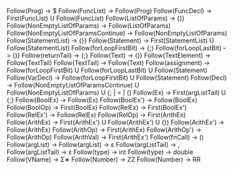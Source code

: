 Follow(Prog) -> $
Follow(FuncList) -> Follow(Prog)
Follow(FuncDecl) -> First(FuncList) U Follow(FuncList)
Follow(ListOfParams) -> {)}
Follow(NonEmptyListOfParams) -> Follow(ListOfParams)
Follow(NonEmptyListOfParamsContinue) -> Follow(NonEmptyListOfParams)
Follow(StatementList) -> {\}}
Follow(Statement) -> First(StatementList) U Follow(StatementList)
Follow(forLoopFirstBit) -> {;}
Follow(forLoopLastBit) -> {)}
Follow(returnTail) -> {;}
Follow(Text) -> {)}
Follow(TextElement) -> Follow(TextTail)
Follow(TextTail) -> Follow(Text)
Follow(assignment) -> Follow(forLoopFirstBit) U Follow(forLoopLastBit) U Follow(Statement)
Follow(VarDecl) -> Follow(forLoopFirstBit) U Follow(Statement) 
Follow(Decl) -> Follow(NonEmptyListOfParamsContinue) U Follow(NonEmptyListOfParams) U {; | = | (}
Follow(Ex) -> First(argListTail) U {;}
Follow(BoolEx) -> Follow(Ex)
Follow(BoolEx') -> Follow(BoolEx)
Follow(BoolOp) -> First(BoolEx)
Follow(RelEx) -> First(BoolEx')
Follow(RelEx') -> Follow(RelEx)
Follow(RelOp) -> First(ArithEx)
Follow(ArithEx) -> First(ArithEx') U Follow(ArithEx') U {)}
Follow(ArithEx') -> Follow(ArithEx)
Follow(ArithOp) -> First(ArithEx)
Follow(ArithOp') -> Follow(ArithOp)
Follow(ArithVal) -> First(ArithEx')
Follow(fnCall) -> <VName>(<argList>)
Follow(argList) -> <Ex><argListTail>
Follow(argList) -> ε
Follow(argListTail) -> ,<Ex><argListTail>
Follow(argListTail) -> ε
Follow(type) -> int
Follow(type) -> double
Follow(VName) -> Σ∗
Follow(Number) -> ZZ
Follow(Number) -> RR